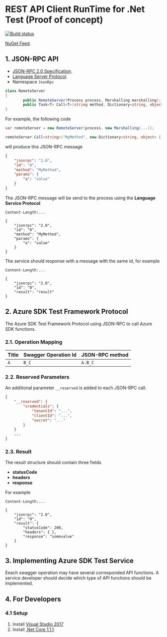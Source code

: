 # REST API Client RunTime for .Net Test (Proof of concept)

[![Build status](https://ci.appveyor.com/api/projects/status/g9dia8i8hjgldk5b?svg=true)](https://ci.appveyor.com/project/sergey-shandar/rest-client-runtime-test-net-poc)

[NuGet Feed](https://ci.appveyor.com/nuget/rest-client-runtime-test-net-p-lft6230b45rt).

## 1. JSON-RPC API

- [JSON-RPC 2.0 Specification](http://www.jsonrpc.org/specification).
- [Language Server Protocol](https://github.com/Microsoft/language-server-protocol/blob/master/protocol.md#base-protocol).
- Namespace `JsonRpc`

```csharp
class RemoteServer
{
        public RemoteServer(Process process, Marshalling marshalling);
        public Task<T> Call<T>(string method, Dictionary<string, object> @params);
}
```

For example, the following code

```csharp
var remoteServer = new RemoteServer(process, new Marshalling(...));

remoteServer.Call<string>("MyMethod", new Dictionary<string, object> { { "a", "value" } });
```

will produce this JSON-RPC message

```json
{
    "jsonrpc": "2.0",
    "id": "0",
    "method": "MyMethod",
    "params": {
        "a": "value"
    }
}
```

The JSON-RPC message will be send to the process using the
**Language Service Protocol**

```
Content-Length:...

{
    "jsonrpc": "2.0",
    "id": "0",
    "method": "MyMethod",
    "params": {
        "a": "value"
    }
}
```

The service should response with a message with the same id, for example

```
Content-Length:...

{
    "jsonrpc": "2.0",
    "id": "0",
    "result": "result"
}
```

## 2. Azure SDK Test Framework Protocol

The Azure SDK Test Framework Protocol using JSON-RPC to call Azure SDK functions.

### 2.1. Operation Mapping

|Title|Swagger Operation Id|JSON-RPC method|
|-----|--------------------|---------------|
|`A`  |`B_C`               |`A.B_C`        |

### 2.2. Reserved Parameters

An additional parameter `__reserved` is added to each JSON-RPC call.

```json
{
    "__reserved": {
        "credentials": {
            "tenantId": "...",
            "clientId": "...",
            "secret": "..."
        }
    }
    ...
}
```

### 2.3. Result

The result structure should contain three fields
- **statusCode**
- **headers**
- **response**

For example

```
Content-Length:...

{
    "jsonrpc": "2.0",
    "id": "0",
    "result": {
        "statusCode": 200,
        "headers": { },
        "response": "somevalue"
    }
}
```

## 3. Implementing Azure SDK Test Service

Eeach swagger operation may have several corresponded API functions. A service developer should decide which type of API functions should be implemented.

## 4. For Developers

### 4.1 Setup

1. Install [Visual Studio 2017](https://www.visualstudio.com/)
2. Install [.Net Core 1.1.1](https://github.com/dotnet/core/blob/master/release-notes/download-archives/1.1.1-download.md).
